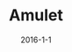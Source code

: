 ---
layout: portfolio-post
title: "Amulet"
date: 2016-1-1
tags: 
    - Java
    - Android

type: app

include: false

images:
    - "../../assets/images/place.png"

description: "An Android app for E-Health reporting. (Coursework)"
---